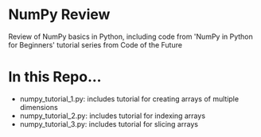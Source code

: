 # NumPy Review
Review of NumPy basics in Python, including code from 'NumPy in Python for Beginners' tutorial series from Code of the Future
# In this Repo...
- numpy_tutorial_1.py: includes tutorial for creating arrays of multiple dimensions
- numpy_tutorial_2.py: includes tutorial for indexing arrays
- numpy_tutorial_3.py: includes tutorial for slicing arrays

